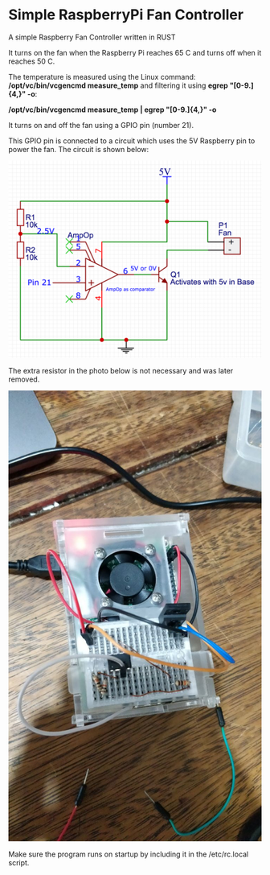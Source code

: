 # Simple RaspberryPi Fan Controller
A simple Raspberry Fan Controller written in RUST

It turns on the fan when the Raspberry Pi reaches 65 C and turns off when it reaches 50 C.

The temperature is measured using the Linux command: 
**/opt/vc/bin/vcgencmd measure_temp** and filtering it using **egrep "[0-9.]{4,}" -o**:

**/opt/vc/bin/vcgencmd measure_temp | egrep "[0-9.]{4,}" -o** 

It turns on and off the fan using a GPIO pin (number 21). 

This GPIO pin is connected to a circuit which uses the 5V Raspberry pin to power the fan. The circuit is shown below:

![alt text](https://github.com/tiberiusferreira/RaspberryPiFanController/blob/master/Circuit.png)

The extra resistor in the photo below is not necessary and was later removed.

![alt text](https://github.com/tiberiusferreira/RaspberryPiFanController/blob/master/Assembled.jpg)

Make sure the program runs on startup by including it in the /etc/rc.local script.

